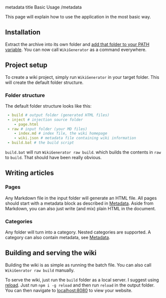 metadata
title Basic Usage
/metadata

This page will explain how to use the application in the most basic way.

## Installation

Extract the archive into its own folder and [add that folder to your PATH variable](https://www.architectryan.com/2018/03/17/add-to-the-path-on-windows-10/). 
You can now call `WikiGenerator` as a command everywhere.

## Project setup

To create a wiki project, simply run `WikiGenerator` in your target folder. This will create the default folder structure.

### Folder structure

The default folder structure looks like this:
```yaml
 - build # output folder (generated HTML files)
 - inject # injection source folder
    - page.html
 - raw # input folder (your MD files)
    - index.md # index file, the wiki homepage
    - wiki.json # metadata file containing wiki information
 - build.bat # the build script
```
`build.bat` will run `WikiGenerator raw build`. which builds the contents in `raw` to `build`. That should have been really obvious. 

## Writing articles

### Pages

Any Markdown file in the input folder will generate an HTML file. All pages should start with a metadata block as described in [Metadata](./advancedUsage/metadata.html).
Aside from Markdown, you can also just write (and mix) plain HTML in the document.

### Categories

Any folder will turn into a category. Nested categories are supported. A category can also contain metadata, see [Metadata](./advancedUsage/metadata.html).

## Building and serving the wiki

Building the wiki is as simple as running the batch file. You can also call `WikiGenrator raw build` manually.

To serve the wiki, just run the `build` folder as a local server. I suggest using [reload](https://www.npmjs.com/package/reload). Just run `npm i -g reload` and then run `reload` in the output folder. You can then navigate to [localhost:8080](http://localhost:8080/) to view your website.